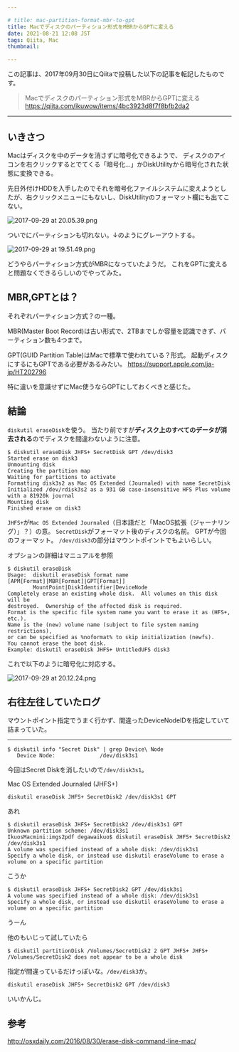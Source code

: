 ```yaml
---

# title: mac-partition-format-mbr-to-gpt
title: Macでディスクのパーティション形式をMBRからGPTに変える
date: 2021-08-21 12:08 JST
tags: Qiita, Mac
thumbnail:

---
```


この記事は、2017年09月30日にQiitaで投稿した以下の記事を転記したものです。

> Macでディスクのパーティション形式をMBRからGPTに変える  
> https://qiita.com/ikuwow/items/4bc3923d8f7f8bfb2da2

---

## いきさつ

Macはディスクを中のデータを消さずに暗号化できるようで、
ディスクのアイコンを右クリックするとでてくる「暗号化...」かDiskUtilityから暗号化された状態に変換できる。

先日外付けHDDを入手したのでそれを暗号化ファイルシステムに変えようとしたが、右クリックメニューにもないし、DiskUtilityのフォーマット欄にも出てこない。

![ 2017-09-29 at 20.05.39.png](https://qiita-image-store.s3.amazonaws.com/0/28666/9d688f74-f028-a5b9-30b0-5b0d59c2fd27.png)

ついでにパーティションも切れない。↓のようにグレーアウトする。

![ 2017-09-29 at 19.51.49.png](https://qiita-image-store.s3.amazonaws.com/0/28666/e09f9256-1369-852b-59de-f72b1df54132.png)

どうやらパーティション方式がMBRになっていたようだ。
これをGPTに変えると問題なくできるらしいのでやってみた。

## MBR,GPTとは？

それぞれパーティション方式？の一種。

MBR(Master Boot Record)は古い形式で、2TBまでしか容量を認識できず、パーティション数も4つまで。

GPT(GUID Partition Table)はMacで標準で使われている？形式。
起動ディスクにするにもGPTである必要があるみたい。
https://support.apple.com/ja-jp/HT202796

特に違いを意識せずにMac使うならGPTにしておくべきと感じた。

## 結論

`diskutil eraseDisk`を使う。
当たり前ですが**ディスク上のすべてのデータが消去される**のでディスクを間違わないように注意。

```
$ diskutil eraseDisk JHFS+ SecretDisk GPT /dev/disk3
Started erase on disk3
Unmounting disk
Creating the partition map
Waiting for partitions to activate
Formatting disk3s2 as Mac OS Extended (Journaled) with name SecretDisk
Initialized /dev/rdisk3s2 as a 931 GB case-insensitive HFS Plus volume with a 81920k journal
Mounting disk
Finished erase on disk3
```

`JHFS+`が`Mac OS Extended Journaled`（日本語だと「MacOS拡張（ジャーナリング）」？）の意。
`SecretDisk`がフォーマット後のディスクの名前。
GPTが今回のフォーマット。
`/dev/disk3`の部分はマウントポイントでもよいらしい。

オプションの詳細はマニュアルを参照

```
$ diskutil eraseDisk
Usage:  diskutil eraseDisk format name [APM[Format]|MBR[Format]|GPT[Format]]
        MountPoint|DiskIdentifier|DeviceNode
Completely erase an existing whole disk.  All volumes on this disk will be
destroyed.  Ownership of the affected disk is required.
Format is the specific file system name you want to erase it as (HFS+, etc.).
Name is the (new) volume name (subject to file system naming restrictions),
or can be specified as %noformat% to skip initialization (newfs).
You cannot erase the boot disk.
Example: diskutil eraseDisk JHFS+ UntitledUFS disk3
```

これで以下のように暗号化に対応する。

![ 2017-09-29 at 20.12.24.png](https://qiita-image-store.s3.amazonaws.com/0/28666/3bf57e4a-f769-12b1-fed0-46ddcfd17bcd.png)


## 右往左往していたログ

マウントポイント指定でうまく行かず、間違ったDeviceNodeIDを指定していて詰まっていた。

---

```
$ diskutil info "Secret Disk" | grep Device\ Node
   Device Node:              /dev/disk3s1
```

今回はSecret Diskを消したいので`/dev/disk3s1`。

Mac OS Extended Journaled (JHFS+) 

```
diskutil eraseDisk JHFS+ SecretDisk2 /dev/disk3s1 GPT
```

あれ

```
$ diskutil eraseDisk JHFS+ SecretDisk2 /dev/disk3s1 GPT
Unknown partition scheme: /dev/disk3s1
IkuosMacmini:imgs2pdf degawaikuo$ diskutil eraseDisk JHFS+ SecretDisk2 /dev/disk3s1
A volume was specified instead of a whole disk: /dev/disk3s1
Specify a whole disk, or instead use diskutil eraseVolume to erase a volume on a specific partition
```

こうか

```
$ diskutil eraseDisk JHFS+ SecretDisk2 GPT /dev/disk3s1
A volume was specified instead of a whole disk: /dev/disk3s1
Specify a whole disk, or instead use diskutil eraseVolume to erase a volume on a specific partition
```
うーん

他のもいじって試していたら

```
$ diskutil partitionDisk /Volumes/SecretDisk2 2 GPT JHFS+ JHFS+
/Volumes/SecretDisk2 does not appear to be a whole disk
```

指定が間違っているだけっぽいな。`/dev/disk3`か。

```
diskutil eraseDisk JHFS+ SecretDisk2 GPT /dev/disk3
```

いいかんじ。

## 参考

http://osxdaily.com/2016/08/30/erase-disk-command-line-mac/

